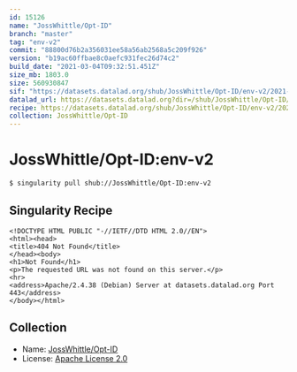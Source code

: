 ```yaml
---
id: 15126
name: "JossWhittle/Opt-ID"
branch: "master"
tag: "env-v2"
commit: "88800d76b2a356031ee58a56ab2568a5c209f926"
version: "b19ac60ffbae8c0aefc931fec26d74c2"
build_date: "2021-03-04T09:32:51.451Z"
size_mb: 1803.0
size: 560930847
sif: "https://datasets.datalad.org/shub/JossWhittle/Opt-ID/env-v2/2021-03-04-88800d76-b19ac60f/b19ac60ffbae8c0aefc931fec26d74c2.sif"
datalad_url: https://datasets.datalad.org?dir=/shub/JossWhittle/Opt-ID/env-v2/2021-03-04-88800d76-b19ac60f/
recipe: https://datasets.datalad.org/shub/JossWhittle/Opt-ID/env-v2/2021-03-04-88800d76-b19ac60f/Singularity
collection: JossWhittle/Opt-ID
---
```


# JossWhittle/Opt-ID:env-v2

```bash
$ singularity pull shub://JossWhittle/Opt-ID:env-v2
```

## Singularity Recipe

```singularity
<!DOCTYPE HTML PUBLIC "-//IETF//DTD HTML 2.0//EN">
<html><head>
<title>404 Not Found</title>
</head><body>
<h1>Not Found</h1>
<p>The requested URL was not found on this server.</p>
<hr>
<address>Apache/2.4.38 (Debian) Server at datasets.datalad.org Port 443</address>
</body></html>
```

## Collection

 - Name: [JossWhittle/Opt-ID](https://github.com/JossWhittle/Opt-ID)
 - License: [Apache License 2.0](https://api.github.com/licenses/apache-2.0)

